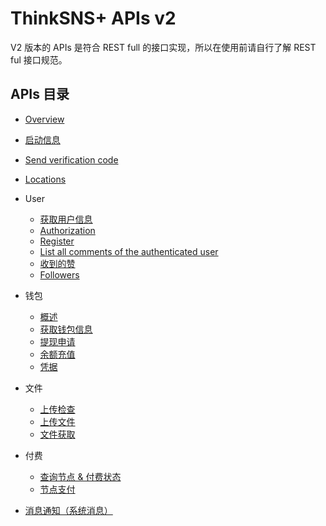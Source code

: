 # ThinkSNS+ APIs v2

V2 版本的 APIs 是符合 REST full 的接口实现，所以在使用前请自行了解 REST ful 接口规范。

## APIs 目录

- [Overview](overview.md)
- [启动信息](bootstrappers.md)
- [Send verification code](verification-code.md)
- [Locations](locations.md)
- User
    - [获取用户信息](user/show.md)
    - [Authorization](user/authorization.md)
    - [Register](user/register.md)
    - [List all comments of the authenticated user](user/comments.md)
    - [收到的赞](user/likes.md)
    - [Followers](user/followers.md)
- 钱包
    - [概述](wallet/readme.md)
    - [获取钱包信息](wallet/show.md)
    - [提现申请](wallet/cashes.md)
    - [余额充值](wallet/recharge.md)
    - [凭据](wallet/charge.md)

- 文件
    - [上传检查](file/uploaded.md)
    - [上传文件](file/upload.md)
    - [文件获取](file/show.md)

- 付费
    - [查询节点 & 付费状态](purchase/show.md)
    - [节点支付](purchase/pay.md)

- [消息通知（系统消息）](notifications.md)
